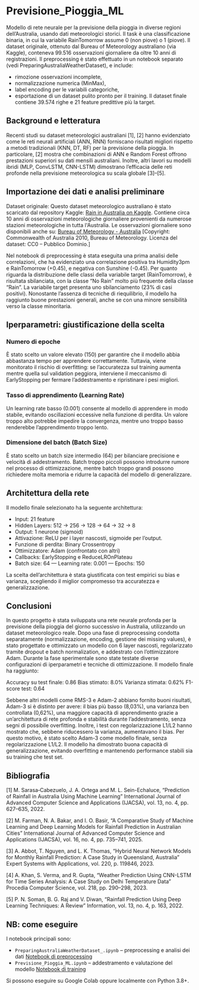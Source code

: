 # Previsione_Pioggia_ML
Modello di rete neurale per la previsione della pioggia in diverse regioni dell’Australia, usando dati meteorologici storici. Il task è una classificazione binaria, in cui la variabile RainTomorrow assume 0 (non piove) o 1 (piove).
Il dataset originale, ottenuto dal Bureau of Meteorology australiano (via Kaggle), conteneva 99.516 osservazioni giornaliere da oltre 10 anni di registrazioni.
Il preprocessing è stato effettuato in un notebook separato (vedi PreparingAustraliaWeatherDataset), e include:
- rimozione osservazioni incomplete,
- normalizzazione numerica (MinMax),
- label encoding per le variabili categoriche,
- esportazione di un dataset pulito pronto per il training.
Il dataset finale contiene 39.574 righe e 21 feature predittive più la target.

## Background e letteratura
Recenti studi su dataset meteorologici australiani [1], [2] hanno evidenziato come le reti neurali artificiali (ANN, RNN) forniscano risultati migliori rispetto a metodi tradizionali (KNN, DT, RF) per la previsione della pioggia. In particolare, [2] mostra che combinazioni di ANN e Random Forest offrono prestazioni superiori su dati mensili australiani. Inoltre, altri lavori su modelli ibridi (MLP, ConvLSTM, CNN-LSTM) dimostrano l’efficacia delle reti profonde nella previsione meteorologica su scala globale [3]–[5].

## Importazione dei dati e analisi preliminare
Dataset originale:
Questo dataset meteorologico australiano è stato scaricato dal repository Kaggle:  [Rain in Australia on Kaggle](https://www.kaggle.com/datasets/jsphyg/weather-dataset-rattle-package). Contiene circa 10 anni di osservazioni meteorologiche giornaliere provenienti da numerose stazioni meteorologiche in tutta l'Australia. Le osservazioni giornaliere sono disponibili anche su: [Bureau of Meteorology - Australia](http://www.bom.gov.au/climate/dwo/IDCJDW0000.shtml)
[Copyright: Commonwealth of Australia 2010, Bureau of Meteorology. Licenza del dataset: CC0 – Pubblico Dominio.]

Nel notebook di preprocessing è stata eseguita una prima analisi delle correlazioni, che ha evidenziato una correlazione positiva tra Humidity3pm e RainTomorrow (+0.45), e negativa con Sunshine (-0.45).
Per quanto riguarda la distribuzione delle classi della variabile target (RainTomorrow), è risultata sbilanciata, con la classe “No Rain” molto più frequente della classe “Rain”. La variabile target presenta uno sbilanciamento (23% di casi positivi). Nonostante l’assenza di tecniche di riequilibrio, il modello ha raggiunto buone prestazioni generali, anche se con una minore sensibilità verso la classe minoritaria.

## Iperparametri: giustificazione della scelta
### Numero di epoche
È stato scelto un valore elevato (150) per garantire che il modello abbia abbastanza tempo per apprendere correttamente. Tuttavia, viene monitorato il rischio di overfitting: se l’accuratezza sul training aumenta mentre quella sul validation peggiora, interviene il meccanismo di EarlyStopping per fermare l’addestramento e ripristinare i pesi migliori.

### Tasso di apprendimento (Learning Rate)
Un learning rate basso (0.001) consente al modello di apprendere in modo stabile, evitando oscillazioni eccessive nella funzione di perdita. Un valore troppo alto potrebbe impedire la convergenza, mentre uno troppo basso renderebbe l’apprendimento troppo lento.

### Dimensione del batch (Batch Size)
È stato scelto un batch size intermedio (64) per bilanciare precisione e velocità di addestramento. Batch troppo piccoli possono introdurre rumore nel processo di ottimizzazione, mentre batch troppo grandi possono richiedere molta memoria e ridurre la capacità del modello di generalizzare.

## Architettura della rete
Il modello finale selezionato ha la seguente architettura:
- Input: 21 feature
- Hidden Layers: 512 → 256 → 128 → 64 → 32 → 8
- Output: 1 neurone (sigmoid)
- Attivazione: ReLU per i layer nascosti, sigmoide per l’output.
- Funzione di perdita: Binary Crossentropy
- Ottimizzatore: Adam (confrontato con altri)
- Callbacks: EarlyStopping e ReduceLROnPlateau
- Batch size: 64 — Learning rate: 0.001 — Epochs: 150

La scelta dell’architettura è stata giustificata con test empirici su bias e varianza, scegliendo il miglior compromesso tra accuratezza e generalizzazione.

## Conclusioni
In questo progetto è stata sviluppata una rete neurale profonda per la previsione della pioggia del giorno successivo in Australia, utilizzando un dataset meteorologico reale.
Dopo una fase di preprocessing condotta separatamente (normalizzazione, encoding, gestione dei missing values), è stato progettato e ottimizzato un modello con 6 layer nascosti, regolarizzato tramite dropout e batch normalization, e addestrato con l’ottimizzatore Adam.
Durante la fase sperimentale sono state testate diverse configurazioni di iperparametri e tecniche di ottimizzazione. Il modello finale ha raggiunto:

Accuracy su test finale: 0.86
Bias stimato: 8.0%
Varianza stimata: 0.62%
F1-score test: 0.64

Sebbene altri modelli come RMS-3 e Adam-2 abbiano fornito buoni risultati, Adam-3 si è distinto per avere: il bias più basso (8,03%), una varianza ben controllata (0,62%), una maggiore capacità di apprendimento grazie a un’architettura di rete profonda e stabilità durante l’addestramento, senza segni di possibile overfitting. Inoltre, i test con regolarizzazione L1/L2 hanno mostrato che, sebbene riducessero la varianza, aumentavano il bias. Per questo motivo, è stato scelto Adam-3 come modello finale, senza regolarizzazione L1/L2.
Il modello ha dimostrato buona capacità di generalizzazione, evitando overfitting e mantenendo performance stabili sia su training che test set.

## Bibliografia
[1] M. Sarasa‑Cabezuelo, J. A. Ortega and M. L. Sein-Echaluce, “Prediction of Rainfall in Australia Using Machine Learning” International Journal of Advanced Computer Science and Applications (IJACSA), vol. 13, no. 4, pp. 627–635, 2022.

[2] M. Farman, N. A. Bakar, and I. O. Basir, “A Comparative Study of Machine Learning and Deep Learning Models for Rainfall Prediction in Australian Cities” International Journal of Advanced Computer Science and Applications (IJACSA), vol. 16, no. 4, pp. 735–741, 2025.

[3] A. Abbot, T. Nguyen, and L. K. Thomas, “Hybrid Neural Network Models for Monthly Rainfall Prediction: A Case Study in Queensland, Australia” Expert Systems with Applications, vol. 220, p. 119846, 2023.

[4] A. Khan, S. Verma, and R. Gupta, “Weather Prediction Using CNN-LSTM for Time Series Analysis: A Case Study on Delhi Temperature Data” Procedia Computer Science, vol. 218, pp. 290–298, 2023.

[5] P. N. Soman, B. G. Raj and V. Diwan, “Rainfall Prediction Using Deep Learning Techniques: A Review” Information, vol. 13, no. 4, p. 163, 2022.

## NB: come eseguire
I notebook principali sono:
- `PreparingAustraliaWeatherDataset_.ipynb` – preprocessing e analisi dei dati
  [Notebook di preprocessing](PreparingAustraliaWeatherDataset_.ipynb)
- `Previsione_Pioggia_ML.ipynb` – addestramento e valutazione del modello
  [Notebook di training](Previsione_Pioggia_ML.ipynb)

Si possono eseguire su Google Colab oppure localmente con Python 3.8+.

